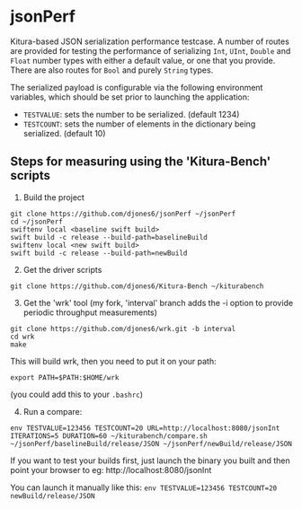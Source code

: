 # jsonPerf

Kitura-based JSON serialization performance testcase.  A number of routes are provided for testing the performance of serializing `Int`, `UInt`, `Double` and `Float` number types with either a default value, or one that you provide. There are also routes for `Bool` and purely `String` types.

The serialized payload is configurable via the following environment variables, which should be set prior to launching the application:

- `TESTVALUE`: sets the number to be serialized. (default 1234)
- `TESTCOUNT`: sets the number of elements in the dictionary being serialized. (default 10)

## Steps for measuring using the 'Kitura-Bench' scripts

1. Build the project
```
git clone https://github.com/djones6/jsonPerf ~/jsonPerf
cd ~/jsonPerf
swiftenv local <baseline swift build>
swift build -c release --build-path=baselineBuild
swiftenv local <new swift build>
swift build -c release --build-path=newBuild
```

2. Get the driver scripts
```
git clone https://github.com/djones6/Kitura-Bench ~/kiturabench
```

3. Get the 'wrk' tool (my fork, 'interval' branch adds the -i option to provide periodic throughput measurements)
```
git clone https://github.com/djones6/wrk.git -b interval
cd wrk
make
```
This will build wrk, then you need to put it on your path:
```
export PATH=$PATH:$HOME/wrk
```
(you could add this to your `.bashrc`)

4. Run a compare:
```
env TESTVALUE=123456 TESTCOUNT=20 URL=http://localhost:8080/jsonInt ITERATIONS=5 DURATION=60 ~/kiturabench/compare.sh ~/jsonPerf/baselineBuild/release/JSON ~/jsonPerf/newBuild/release/JSON
```

If you want to test your builds first, just launch the binary you built and then point your browser to eg: http://localhost:8080/jsonInt

You can launch it manually like this:
`env TESTVALUE=123456 TESTCOUNT=20 newBuild/release/JSON`
